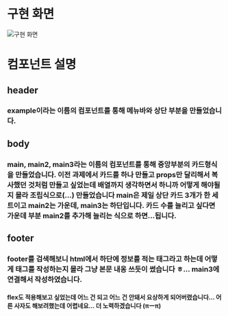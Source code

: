 # 구현 화면
![구현 화면](/image/capture.png)  
# 컴포넌트 설명  
## header  
### example이라는 이름의 컴포넌트를 통해 메뉴바와 상단 부분을 만들었습니다.  
## body  
### main, main2, main3라는 이름의 컴포넌트를 통해 중앙부분의 카드형식을 만들었습니다. 이전 과제에서 카드를 하나 만들고 props만 달리해서 복사했던 것처럼 만들고 싶었는데 배열까지 생각하면서 하니까 어떻게 해야될지 몰라 조립식으로(...) 만들었습니다 main은 제일 상단 카드 3개가 한 세트이고 main2는 가운데, main3는 하단입니다. 카드 수를 늘리고 싶다면 가운데 부분 main2를 추가해 늘리는 식으로 하면...됩니다.  
## footer  
### footer를 검색해보니 html에서 하단에 정보를 적는 태그라고 하는데 어떻게 태그를 작성하는지 몰라 그냥 본문 내옹 쓰듯이 썼습니다 ㅎ... main3에 연결해서 작성하였습니다.  
#### flex도 적용해보고 싶었는데 어느 건 되고 어느 건 안돼서 요상하게 되어버렸습니다... 어른 사자도 해보려했는데 어렵네요... 더 노력하겠습니다 (πーπ)